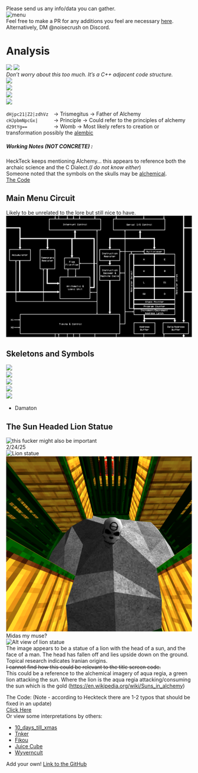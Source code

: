 Please send us any info/data you can gather.<br>
<img src="images/image15.png" alt="menu" style="max-width: 100%; height: auto;"><br>
Feel free to make a PR for any additions you feel are necessary [here](https://github.com/ULTRAKILL-Alchemy/ULTRAKILL-Alchemy.github.io/pulls).<br>
Alternatively, DM @noisecrush on Discord.<br>

# Analysis
![](images/image16.png)
![](images/image8.png)<br>
*Don’t worry about this too much. It’s a C++ adjacent code structure.*<br>
![](images/image17.png)<br>
![](images/image7.png)<br>
![](images/image10.png)<br>
![](images/image14.png)<br>

`dHjpc21|Z2|zdhVz  `→ Trismegitus → Father of Alchemy<br>
`cHJpbmNpcGx|      `→ Principle  → Could refer to the principles of alchemy<br>
`d29tYg==          `→ Womb → Most likely refers to creation or transformation possibly the [alembic](https://en.wikipedia.org/wiki/Alembic)<br>
##### Working Notes (*NOT CONCRETE*) : 
HeckTeck keeps mentioning Alchemy… this appears to reference both the archaic science and the C Dialect.(*I do not know either*)<br>
Someone noted that the symbols on the skulls may be [alchemical](https://en.wikipedia.org/wiki/Alchemical_symbol).<br>
[The Code](The_Code.md)<br>

## Main Menu Circuit
Likely to be unrelated to the lore but still nice to have.<br>
![](images/image19.png)<br>

## Skeletons and Symbols
![](images/image4.jpg)<br>
![](images/image6.png)<br>
![](images/image12.png)<br>
![](images/image2.png)<br>
![](images/image18.png)<br>
- Damaton
## The Sun Headed Lion Statue
![this fucker might also be important](images/image11.png)<br>
2/24/25<br>
<img src="images/image13.png" alt="Lion statue" style="max-width: 100%; height: auto;"><br>
![](images/image1.png)<br>
Midas my muse?<br>
![Alt view of lion statue](images/image5.png)<br>
The image appears to be a statue of a lion with the head of a sun, and the face of a man. The head has fallen off and lies upside down on the ground.<br>
Topical research indicates Iranian origins.<br>
~~I cannot find how this could be relevant to the title screen code.~~ <br>
This could be a reference to the alchemical imagery of aqua regia, a green lion attacking the sun. Where the lion is the aqua regia attacking/consuming the sun which is the gold (https://en.wikipedia.org/wiki/Suns_in_alchemy)

The Code: (Note - according to Heckteck there are 1-2 typos that should be fixed in an update)<br>
[Click Here](The_Code.md)<br>
Or view some interpretations by others:<br>
- [10_days_till_xmas](interpretations/10_days_till_xmas.md)<br>
- [Tnker](interpretations/tnker.md)<br>
- [Fikou](interpretations/fikou.md)<br>
- [Juice Cube](interpretations/juice_cube.md)<br>
- [Wyverncult](interpretations/wyverncult.md)<br>

Add your own! [Link to the GitHub](https://github.com/ULTRAKILL-Alchemy/ULTRAKILL-Alchemy.github.io)
